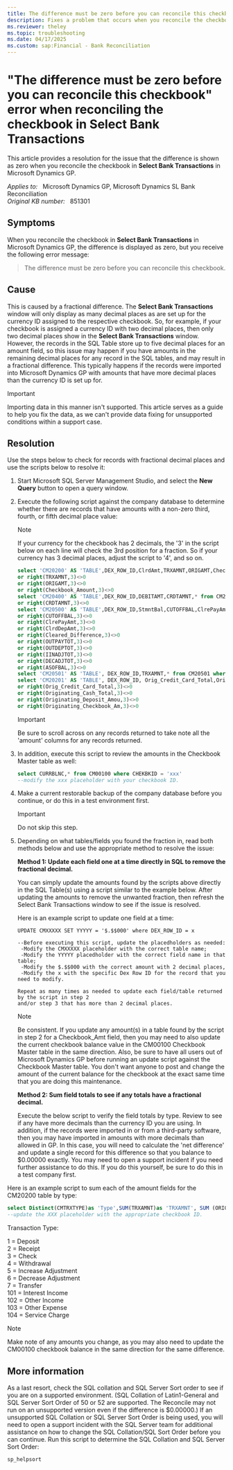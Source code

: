 ```yaml
---
title: The difference must be zero before you can reconcile this checkbook error
description: Fixes a problem that occurs when you reconcile the checkbook in Select Bank Transactions in Microsoft Dynamics GP, and you receive an error message that states the difference must be zero before you can reconcile this checkbook. Provides a resolution.
ms.reviewer: theley
ms.topic: troubleshooting
ms.date: 04/17/2025
ms.custom: sap:Financial - Bank Reconciliation
---
```

# "The difference must be zero before you can reconcile this checkbook" error when reconciling the checkbook in Select Bank Transactions

This article provides a resolution for the issue that the difference is shown as zero when you reconcile the checkbook in **Select Bank Transactions** in Microsoft Dynamics GP.

_Applies to:_ &nbsp; Microsoft Dynamics GP, Microsoft Dynamics SL Bank Reconciliation  
_Original KB number:_ &nbsp; 851301

## Symptoms

When you reconcile the checkbook in **Select Bank Transactions** in Microsoft Dynamics GP, the difference is displayed as zero, but you receive the following error message:

> The difference must be zero before you can reconcile this checkbook.

## Cause

This is caused by a fractional difference. The **Select Bank Transactions** window will only display as many decimal places as are set up for the currency ID assigned to the respective checkbook. So, for example, if your checkbook is assigned a currency ID with two decimal places, then only two decimal places show in the **Select Bank Transactions** window. However, the records in the SQL Table store up to five decimal places for an amount field, so this issue may happen if you have amounts in the remaining decimal places for any record in the SQL tables, and may result in a fractional difference. This typically happens if the records were imported into Microsoft Dynamics GP with amounts that have more decimal places than the currency ID is set up for.

> [!IMPORTANT]
> Importing data in this manner isn't supported. This article serves as a guide to help you fix the data, as we can't provide data fixing for unsupported conditions within a support case.

## Resolution

Use the steps below to check for records with fractional decimal places and use the scripts below to resolve it:

1. Start Microsoft SQL Server Management Studio, and select the **New Query** button to open a query window.
2. Execute the following script against the company database to determine whether there are records that have amounts with a non-zero third, fourth, or fifth decimal place value:

    > [!NOTE]
    > If your currency for the checkbook has 2 decimals, the '3' in the script below on each line will check the 3rd position for a fraction. So if your currency has 3 decimal places, adjust the script to '4', and so on.

    ```sql
    select 'CM20200' AS 'TABLE',DEX_ROW_ID,ClrdAmt,TRXAMNT,ORIGAMT,Checkbook_Amount,* from CM20200 where right(ClrdAmt,3)<>0
    or right(TRXAMNT,3)<>0
    or right(ORIGAMT,3)<>0
    or right(Checkbook_Amount,3)<>0
    select 'CM20400' AS 'TABLE',DEX_ROW_ID,DEBITAMT,CRDTAMNT,* from CM20400 where right(DEBITAMT,3)<>0
    or right(CRDTAMNT,3)<>0
    select 'CM20500' AS 'TABLE',DEX_ROW_ID,StmntBal,CUTOFFBAL,ClrePayAmt,ClrdDepAmt,Cleared_Difference,OUTPAYTOT,OUTDEPTOT,IINADJTOT,DECADJTOT,ASOFBAL, * from CM20500 where right(StmntBal,3)<>0
    or right(CUTOFFBAL,3)<>0
    or right(ClrePayAmt,3)<>0
    or right(ClrdDepAmt,3)<>0
    or right(Cleared_Difference,3)<>0
    or right(OUTPAYTOT,3)<>0
    or right(OUTDEPTOT,3)<>0
    or right(IINADJTOT,3)<>0
    or right(DECADJTOT,3)<>0
    or right(ASOFBAL,3)<>0
    select 'CM20501' AS 'TABLE', DEX_ROW_ID,TRXAMNT,* from CM20501 where right(TRXAMNT,3)<>0
    select 'CM20201' AS 'TABLE', DEX_ROW_ID, Orig_Credit_Card_Total,Originating_Cash_Total,Originating_Deposit_Amou,Originating_Checkbook_Am,* from CM20201 where right(ORCHKTTL,3)<>0
    or right(Orig_Credit_Card_Total,3)<>0
    or right(Originating_Cash_Total,3)<>0
    or right(Originating_Deposit_Amou,3)<>0
    or right(Originating_Checkbook_Am,3)<>0
    ```

    > [!IMPORTANT]
    > Be sure to scroll across on any records returned to take note all the 'amount' columns for any records returned.

3. In addition, execute this script to review the amounts in the Checkbook Master table as well:

    ```sql
    select CURRBLNC,* from CM00100 where CHEKBKID = 'xxx'
    --modify the xxx placeholder with your checkbook ID.
    ```

4. Make a current restorable backup of the company database before you continue, or do this in a test environment first.

    > [!IMPORTANT]
    > Do not skip this step.
5. Depending on what tables/fields you found the fraction in, read both methods below and use the appropriate method to resolve the issue:

    **Method 1: Update each field one at a time directly in SQL to remove the fractional decimal.**

    You can simply update the amounts found by the scripts above directly in the SQL Table(s) using a script similar to the example below. After updating the amounts to remove the unwanted fraction, then refresh the Select Bank Transactions window to see if the issue is resolved.

    Here is an example script to update one field at a time:

    ```console
    UPDATE CMXXXXX SET YYYYY = '$.$$000' where DEX_ROW_ID = x
    
    --Before executing this script, update the placedholders as needed:
     -Modify the CMXXXXX placeholder with the correct table name; 
     -Modify the YYYYY placedholder with the correct field name in that table; 
     -Modify the $.$$000 with the correct amount with 2 decimal places,
     -Modify the x with the specific Dex Row ID for the record that you need to modify. 
    
    Repeat as many times as needed to update each field/table returned by the script in step 2
    and/or step 3 that has more than 2 decimal places.
    ```

    > [!NOTE]
    > Be consistent. If you update any amount(s) in a table found by the script in step 2 for a Checkbook_Amt field, then you may need to also update the current checkbook balance value in the CM00100 Checkbook Master table in the same direction. Also, be sure to have all users out of Microsoft Dynamics GP before running an update script against the Checkbook Master table. You don't want anyone to post and change the amount of the current balance for the checkbook at the exact same time that you are doing this maintenance.

    **Method 2: Sum field totals to see if any totals have a fractional decimal.**

    Execute the below script to verify the field totals by type. Review to see if any have more decimals than the currency ID you are using. In addition, if the records were imported in or from a third-party software, then you may have imported in amounts with more decimals than allowed in GP. In this case, you will need to calculate the 'net difference' and update a single record for this difference so that you balance to $0.00000 exactly. You may need to open a support incident if you need further assistance to do this. If you do this yourself, be sure to do this in a test company first.

Here is an example script to sum each of the amount fields for the CM20200 table by type:

```sql
select Distinct(CMTRXTYPE)as 'Type',SUM(TRXAMNT)as 'TRXAMNT', SUM (ORIGAMT)as 'ORIGAMT', SUM(Checkbook_Amount)as 'Checkbook_Amount' from CM20200 where CHEKBKID='XXX' group by CMTRXTYPE
--update the XXX placeholder with the appropriate checkbook ID.
```

Transaction Type:

1 = Deposit  
2 = Receipt  
3 = Check  
4 = Withdrawal  
5 = Increase Adjustment  
6 = Decrease Adjustment  
7 = Transfer  
101 = Interest Income  
102 = Other Income  
103 = Other Expense  
104 = Service Charge

> [!NOTE]
> Make note of any amounts you change, as you may also need to update the CM00100 checkbook balance in the same direction for the same difference.

## More information

As a last resort, check the SQL collation and SQL Server Sort order to see if you are on a supported environment. (SQL Collation of Latin1-General and SQL Server Sort Order of 50 or 52 are supported. The Reconcile may not run on an unsupported version even if the difference is $0.00000.) If an unsupported SQL Collation or SQL Server Sort Order is being used, you will need to open a support incident with the SQL Server team for additional assistance on how to change the SQL Collation/SQL Sort Order before you can continue. Run this script to determine the SQL Collation and SQL Server Sort Order:

```console
sp_helpsort
```

